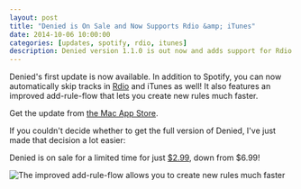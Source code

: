 ```yaml
---
layout: post
title: "Denied is On Sale and Now Supports Rdio &amp; iTunes"
date: 2014-10-06 10:00:00
categories: [updates, spotify, rdio, itunes]
description: Denied version 1.1.0 is out now and adds support for Rdio and iTunes.
---
```


Denied's first update is now available. In addition to Spotify, you can now automatically skip tracks in [Rdio](http://www.rdio.com) and iTunes as well! It also features an improved add-rule-flow that lets you create new rules much faster.

Get the update from [the Mac App Store](/appstore).

If you couldn't decide whether to get the full version of Denied, I've just made that decision a lot easier: 

Denied is on sale for a limited time for just [$2.99](/appstore), down from $6.99!

<!-- more -->

![The improved add-rule-flow allows you to create new rules much faster](/blog/img/macbook-half-skip-karaoke-live-versions.jpg)
